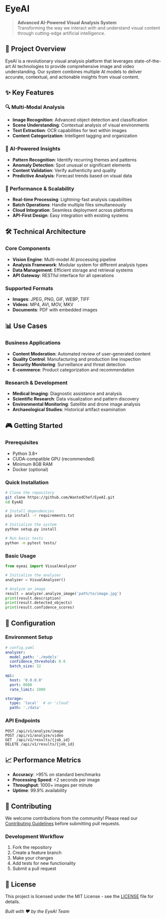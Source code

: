 # EyeAI

> **Advanced AI-Powered Visual Analysis System**  
> Transforming the way we interact with and understand visual content through cutting-edge artificial intelligence.

## 🎯 Project Overview

EyeAI is a revolutionary visual analysis platform that leverages state-of-the-art AI technologies to provide comprehensive image and video understanding. Our system combines multiple AI models to deliver accurate, contextual, and actionable insights from visual content.

## ✨ Key Features

### 🔍 **Multi-Modal Analysis**
- **Image Recognition**: Advanced object detection and classification
- **Scene Understanding**: Contextual analysis of visual environments
- **Text Extraction**: OCR capabilities for text within images
- **Content Categorization**: Intelligent tagging and organization

### 🧠 **AI-Powered Insights**
- **Pattern Recognition**: Identify recurring themes and patterns
- **Anomaly Detection**: Spot unusual or significant elements
- **Content Validation**: Verify authenticity and quality
- **Predictive Analysis**: Forecast trends based on visual data

### 🚀 **Performance & Scalability**
- **Real-time Processing**: Lightning-fast analysis capabilities
- **Batch Operations**: Handle multiple files simultaneously
- **Cloud Integration**: Seamless deployment across platforms
- **API-First Design**: Easy integration with existing systems

## 🛠️ Technical Architecture

### Core Components
- **Vision Engine**: Multi-model AI processing pipeline
- **Analysis Framework**: Modular system for different analysis types
- **Data Management**: Efficient storage and retrieval systems
- **API Gateway**: RESTful interface for all operations

### Supported Formats
- **Images**: JPEG, PNG, GIF, WEBP, TIFF
- **Videos**: MP4, AVI, MOV, MKV
- **Documents**: PDF with embedded images

## 📊 Use Cases

### Business Applications
- **Content Moderation**: Automated review of user-generated content
- **Quality Control**: Manufacturing and production line inspection
- **Security Monitoring**: Surveillance and threat detection
- **E-commerce**: Product categorization and recommendation

### Research & Development
- **Medical Imaging**: Diagnostic assistance and analysis
- **Scientific Research**: Data visualization and pattern discovery
- **Environmental Monitoring**: Satellite and drone image analysis
- **Archaeological Studies**: Historical artifact examination

## 🎮 Getting Started

### Prerequisites
- Python 3.8+
- CUDA-compatible GPU (recommended)
- Minimum 8GB RAM
- Docker (optional)

### Quick Installation

```bash
# Clone the repository
git clone https://github.com/WantedChef/EyeAI.git
cd EyeAI

# Install dependencies
pip install -r requirements.txt

# Initialize the system
python setup.py install

# Run basic tests
python -m pytest tests/
```

### Basic Usage

```python
from eyeai import VisualAnalyzer

# Initialize the analyzer
analyzer = VisualAnalyzer()

# Analyze an image
result = analyzer.analyze_image('path/to/image.jpg')
print(result.description)
print(result.detected_objects)
print(result.confidence_scores)
```

## 🔧 Configuration

### Environment Setup

```yaml
# config.yaml
analyzer:
  model_path: './models'
  confidence_threshold: 0.8
  batch_size: 32
  
api:
  host: '0.0.0.0'
  port: 8080
  rate_limit: 1000

storage:
  type: 'local'  # or 'cloud'
  path: './data'
```

### API Endpoints

```http
POST /api/v1/analyze/image
POST /api/v1/analyze/video
GET  /api/v1/results/{job_id}
DELETE /api/v1/results/{job_id}
```

## 📈 Performance Metrics

- **Accuracy**: >95% on standard benchmarks
- **Processing Speed**: <2 seconds per image
- **Throughput**: 1000+ images per minute
- **Uptime**: 99.9% availability

## 🤝 Contributing

We welcome contributions from the community! Please read our [Contributing Guidelines](CONTRIBUTING.md) before submitting pull requests.

### Development Workflow
1. Fork the repository
2. Create a feature branch
3. Make your changes
4. Add tests for new functionality
5. Submit a pull request

## 📄 License

This project is licensed under the MIT License - see the [LICENSE](LICENSE) file for details.



*Built with ❤️ by the EyeAI Team*
